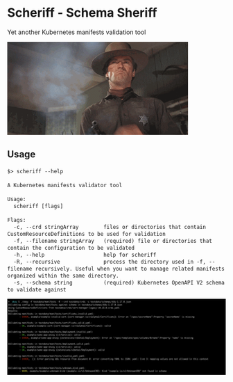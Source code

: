 # Scheriff - Schema Sheriff

Yet another Kubernetes manifests validation tool

![Scheriff](img/scheriff.gif "Clint")


## Usage

```
$> scheriff --help

A Kubernetes manifests validator tool

Usage:
  scheriff [flags]

Flags:
  -c, --crd stringArray        files or directories that contain CustomResourceDefinitions to be used for validation
  -f, --filename stringArray   (required) file or directories that contain the configuration to be validated
  -h, --help                   help for scheriff
  -R, --recursive              process the directory used in -f, --filename recursively. Useful when you want to manage related manifests organized within the same directory.
  -s, --schema string          (required) Kubernetes OpenAPI V2 schema to validate against

```


![Image](img/results.png)
